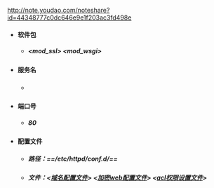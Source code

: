 http://note.youdao.com/noteshare?id=44348777c0dc646e9e1f203ac3fd498e



- ####  软件包
    - #####  <httpd> <mod_ssl> <mod_wsgi>
- #### 服务名
    - ##### <httpd>
- #### 端口号
    - ##### 80
- #### 配置文件
    -  ##### 路径：==/etc/httpd/conf.d/==
    - ##### 文件：<[域名配置文件](https://github.com/guiaiy/linxu/blob/master/Apache/vir.conf)> <[加密web配置文件](https://github.com/guiaiy/linxu/blob/master/Apache/ssl.conf)> <[acl权限设置文件](https://github.com/guiaiy/linxu/blob/master/Apache/dir.conf)>
